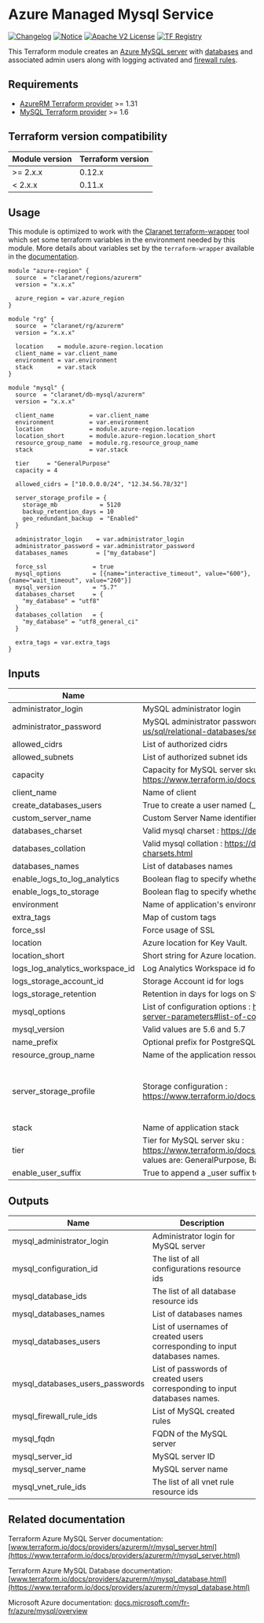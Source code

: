 # Azure Managed Mysql Service 
[![Changelog](https://img.shields.io/badge/changelog-release-green.svg)](CHANGELOG.md) [![Notice](https://img.shields.io/badge/notice-copyright-yellow.svg)](NOTICE) [![Apache V2 License](https://img.shields.io/badge/license-Apache%20V2-orange.svg)](LICENSE) [![TF Registry](https://img.shields.io/badge/terraform-registry-blue.svg)](https://registry.terraform.io/modules/claranet/db-mysql/azurerm/)

This Terraform module creates an [Azure MySQL server](https://www.terraform.io/docs/providers/azurerm/r/mysql_server.html) 
with [databases](https://www.terraform.io/docs/providers/azurerm/r/mysql_database.html)  and associated admin users along with logging activated and 
[firewall rules](https://www.terraform.io/docs/providers/azurerm/r/mysql_firewall_rule.html).

## Requirements

* [AzureRM Terraform provider](https://www.terraform.io/docs/providers/azurerm/) >= 1.31
* [MySQL Terraform provider](https://www.terraform.io/docs/providers/mysql/) >= 1.6

## Terraform version compatibility

| Module version | Terraform version |
|----------------|-------------------|
| >= 2.x.x       | 0.12.x            |
| < 2.x.x        | 0.11.x            |

## Usage

This module is optimized to work with the [Claranet terraform-wrapper](https://github.com/claranet/terraform-wrapper) tool
which set some terraform variables in the environment needed by this module.
More details about variables set by the `terraform-wrapper` available in the [documentation](https://github.com/claranet/terraform-wrapper#environment).

```hcl
module "azure-region" {
  source  = "claranet/regions/azurerm"
  version = "x.x.x"

  azure_region = var.azure_region
}

module "rg" {
  source  = "claranet/rg/azurerm"
  version = "x.x.x"

  location    = module.azure-region.location
  client_name = var.client_name
  environment = var.environment
  stack       = var.stack
}

module "mysql" {
  source  = "claranet/db-mysql/azurerm"
  version = "x.x.x"

  client_name          = var.client_name
  environment          = var.environment
  location             = module.azure-region.location
  location_short       = module.azure-region.location_short
  resource_group_name  = module.rg.resource_group_name
  stack                = var.stack

  tier     = "GeneralPurpose"
  capacity = 4

  allowed_cidrs = ["10.0.0.0/24", "12.34.56.78/32"]

  server_storage_profile = {
    storage_mb            = 5120
    backup_retention_days = 10
    geo_redundant_backup  = "Enabled"
  }

  administrator_login    = var.administrator_login
  administrator_password = var.administrator_password
  databases_names        = ["my_database"]

  force_ssl             = true
  mysql_options         = [{name="interactive_timeout", value="600"}, {name="wait_timeout", value="260"}]
  mysql_version         = "5.7"
  databases_charset     = {
    "my_database" = "utf8"
  }
  databases_collation   = {
    "my_database" = "utf8_general_ci"
  }

  extra_tags = var.extra_tags
}
```

## Inputs

| Name | Description | Type | Default | Required |
|------|-------------|------|---------|:-----:|
| administrator\_login | MySQL administrator login | `string` | n/a | yes |
| administrator\_password | MySQL administrator password. Strong Password : https://docs.microsoft.com/en-us/sql/relational-databases/security/strong-passwords?view=sql-server-2017 | `string` | n/a | yes |
| allowed\_cidrs | List of authorized cidrs | `list(string)` | n/a | yes |
| allowed\_subnets | List of authorized subnet ids | `list(string)` | `[]` | no |
| capacity | Capacity for MySQL server sku : https://www.terraform.io/docs/providers/azurerm/r/mysql_server.html#capacity | `number` | `4` | no |
| client\_name | Name of client | `string` | n/a | yes |
| create\_databases\_users | True to create a user named <db>(_user) per database with generated password. | `bool` | `true` | no |
| custom\_server\_name | Custom Server Name identifier | `string` | `""` | no |
| databases\_charset | Valid mysql charset : https://dev.mysql.com/doc/refman/5.7/en/charset-charsets.html | `map(string)` | `{}` | no |
| databases\_collation | Valid mysql collation : https://dev.mysql.com/doc/refman/5.7/en/charset-charsets.html | `map(string)` | `{}` | no |
| databases\_names | List of databases names | `list(string)` | n/a | yes |
| enable\_logs\_to\_log\_analytics | Boolean flag to specify whether the logs should be sent to Log Analytics | `bool` | `false` | no |
| enable\_logs\_to\_storage | Boolean flag to specify whether the logs should be sent to the Storage Account | `bool` | `false` | no |
| environment | Name of application's environnement | `string` | n/a | yes |
| extra\_tags | Map of custom tags | `map(string)` | `{}` | no |
| force\_ssl | Force usage of SSL | `bool` | `true` | no |
| location | Azure location for Key Vault. | `string` | n/a | yes |
| location\_short | Short string for Azure location. | `string` | n/a | yes |
| logs\_log\_analytics\_workspace\_id | Log Analytics Workspace id for logs | `string` | `""` | no |
| logs\_storage\_account\_id | Storage Account id for logs | `string` | `""` | no |
| logs\_storage\_retention | Retention in days for logs on Storage Account | `string` | `"30"` | no |
| mysql\_options | List of configuration options : https://docs.microsoft.com/fr-fr/azure/mysql/howto-server-parameters#list-of-configurable-server-parameters | `list(map(string))` | `[]` | no |
| mysql\_version | Valid values are 5.6 and 5.7 | `string` | `"5.7"` | no |
| name\_prefix | Optional prefix for PostgreSQL server name | `string` | `""` | no |
| resource\_group\_name | Name of the application ressource group, herited from infra module | `string` | n/a | yes |
| server\_storage\_profile | Storage configuration : https://www.terraform.io/docs/providers/azurerm/r/mysql_server.html#storage_profile | `map(string)` | <pre>{<br>  "backup_retention_days": 10,<br>  "geo_redundant_backup": "Enabled",<br>  "storage_mb": 5120<br>}<br></pre> | no |
| stack | Name of application stack | `string` | n/a | yes |
| tier | Tier for MySQL server sku : https://www.terraform.io/docs/providers/azurerm/r/mysql_server.html#tier Possible values are: GeneralPurpose, Basic, MemoryOptimized | `string` | `"GeneralPurpose"` | no |
| enable\_user\_suffix | True to append a _user suffix to database users | `bool` | `true` | no |

## Outputs

| Name | Description |
|------|-------------|
| mysql\_administrator\_login | Administrator login for MySQL server |
| mysql\_configuration\_id | The list of all configurations resource ids |
| mysql\_database\_ids | The list of all database resource ids |
| mysql\_databases\_names | List of databases names |
| mysql\_databases\_users | List of usernames of created users corresponding to input databases names. |
| mysql\_databases\_users\_passwords | List of passwords of created users corresponding to input databases names. |
| mysql\_firewall\_rule\_ids | List of MySQL created rules |
| mysql\_fqdn | FQDN of the MySQL server |
| mysql\_server\_id | MySQL server ID |
| mysql\_server\_name | MySQL server name |
| mysql\_vnet\_rule\_ids | The list of all vnet rule resource ids |

## Related documentation

Terraform Azure MySQL Server documentation: [www.terraform.io/docs/providers/azurerm/r/mysql_server.html](https://www.terraform.io/docs/providers/azurerm/r/mysql_server.html)

Terraform Azure MySQL Database documentation: [www.terraform.io/docs/providers/azurerm/r/mysql_database.html](https://www.terraform.io/docs/providers/azurerm/r/mysql_database.html)

Microsoft Azure documentation: [docs.microsoft.com/fr-fr/azure/mysql/overview](https://docs.microsoft.com/fr-fr/azure/mysql/overview)
